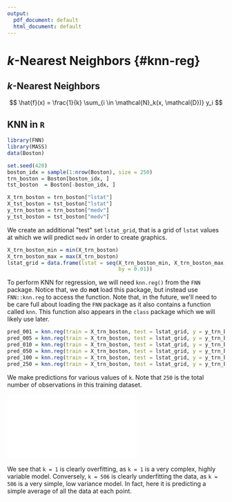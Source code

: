 ```yaml
---
output:
  pdf_document: default
  html_document: default
---
```

# $k$-Nearest Neighbors {#knn-reg}

<!-- ## Regression Setup -->


<!-- - $\mathbf{X}$ = $n \times p$ data matrix -->
<!-- - $\mathbf{x}_j$ = column of data matrix. vector of length $n$. $n$ observations of predictors $j$. -->
<!-- - $X$ = random variable. vector of length $p$, which could be 1 (not bold) -->
<!-- - $x_i$ = predictor values for observation $i$. vector of length $p$. realization of random variable $X$. (not bold) -->
<!-- - $Y$ = random variable. scalar. (not bold) -->
<!-- - $y_i$ = response for observation $i$. scalar. realization of random variable $Y$. (not bold) -->

<!-- - $i$ is for observations, of which there are $n$ -->
<!-- - $j$ is for predictors (features), of which there are $p$ -->


<!-- - $\mathcal{D}_{\texttt{trn}}$ is training data -->
<!-- - $n_{\texttt{trn}}$ is size of training data -->
<!-- - $\mathcal{D}_{\texttt{tst}}$ is training data -->
<!-- - $n_{\texttt{tst}}$ is size of training data -->

<!-- $$ -->
<!-- (X, Y) \in \mathbb{R}^p \times \mathbb{R} -->
<!-- $$ -->



<!-- $$ -->
<!-- \mathcal{D} = (x_i, y_i) \in \mathbb{R}^p \times \mathbb{R} -->
<!-- $$ -->

<!-- $$ -->
<!-- x_i^T = [x_{i1}, x_{i2}, \ldots x_{ip}] -->
<!-- $$ -->


<!-- $$ -->
<!-- x^T = [x_{1}, x_{2}, \ldots x_{p}] -->
<!-- $$ -->

<!-- $$ -->
<!-- \mathbf{x}_j = \begin{bmatrix} x_{1j} \\ x_{2j} \\ \vdots\\ x_{nj} \end{bmatrix} -->
<!-- $$ -->

<!-- $$ -->
<!-- \mathbf{X} = [\mathbf{x}_1, \mathbf{x}_2, \ldots, \mathbf{x}_p] -->
<!-- $$ -->

<!-- $$ -->
<!-- \mathbf{X} = \begin{bmatrix} x_1^T \\ x_2^T \\ \vdots\\ x_n^T \end{bmatrix} -->
<!-- $$ -->


<!-- $$ -->
<!-- \mathbf{X} = [\mathbf{1}, \mathbf{x}_1, \mathbf{x}_2, \ldots, \mathbf{x}_p] -->
<!-- $$ -->


<!-- $$ -->
<!-- \mathbf{y} = \begin{bmatrix} y_1 \\ y_2 \\ \vdots\\ y_n \end{bmatrix} -->
<!-- $$ -->


<!-- $$ -->
<!-- \mathbb{E}[(Y - f(X))^2] -->
<!-- $$ -->

<!-- $$ -->
<!-- Y = f(X) + \epsilon -->
<!-- $$ -->

<!-- $$ -->
<!-- f(x) = \mathbb{E}(Y \mid X = x) -->
<!-- $$ -->



<!-- ## Parametric versus Non-Parametric Models -->

<!-- $$ -->
<!-- f(x) = \beta_0 + \beta_1 x_1 + \beta_2 x_2 + \ldots + \beta_p x_p -->
<!-- $$ -->


<!-- ## Local Approaches -->


<!-- ### Neighbors -->

<!-- ### Neighborhoods -->


## $k$-Nearest Neighbors

$$
\hat{f}(x) = \frac{1}{k} \sum_{i \in \mathcal{N}_k(x, \mathcal{D})} y_i
$$


## KNN in `R`


```r
library(FNN)
library(MASS)
data(Boston)
```


```r
set.seed(420)
boston_idx = sample(1:nrow(Boston), size = 250)
trn_boston = Boston[boston_idx, ]
tst_boston  = Boston[-boston_idx, ]
```


```r
X_trn_boston = trn_boston["lstat"]
X_tst_boston = tst_boston["lstat"]
y_trn_boston = trn_boston["medv"]
y_tst_boston = tst_boston["medv"]
```

We create an additional "test" set `lstat_grid`, that is a grid of `lstat` values at which we will predict `medv` in order to create graphics.


```r
X_trn_boston_min = min(X_trn_boston)
X_trn_boston_max = max(X_trn_boston)
lstat_grid = data.frame(lstat = seq(X_trn_boston_min, X_trn_boston_max, 
                                    by = 0.01))
```


To perform KNN for regression, we will need `knn.reg()` from the `FNN` package. Notice that, we do **not** load this package, but instead use `FNN::knn.reg` to access the function. Note that, in the future, we'll need to be care full about loading the `FNN` package as it also contains a function called `knn`. This function also appears in the `class` package which we will likely use later.


```r
pred_001 = knn.reg(train = X_trn_boston, test = lstat_grid, y = y_trn_boston, k = 1)
pred_005 = knn.reg(train = X_trn_boston, test = lstat_grid, y = y_trn_boston, k = 5)
pred_010 = knn.reg(train = X_trn_boston, test = lstat_grid, y = y_trn_boston, k = 10)
pred_050 = knn.reg(train = X_trn_boston, test = lstat_grid, y = y_trn_boston, k = 50)
pred_100 = knn.reg(train = X_trn_boston, test = lstat_grid, y = y_trn_boston, k = 100)
pred_250 = knn.reg(train = X_trn_boston, test = lstat_grid, y = y_trn_boston, k = 250)
```

<!-- - `train`: asdf  -->
<!-- - `test`: asdf -->
<!-- - `y`: ascdf -->

<!-- - the output of `knn.reg()` is  exactly $\hat{f}(x)$ -->

<!-- - $\hat{f}$ is estimated using `train` ($x_{\texttt{trn}}$) and `y` ($y_{\texttt{trn}}$) which together make up the training data -->
<!-- - $x$, the values we want to predict at, is `test` -->

We make predictions for various values of `k`. Note that `250` is the total number of observations in this training dataset.

![](07-knn-reg_files/figure-latex/unnamed-chunk-6-1.pdf)<!-- --> 

<!-- Orange "curve" is $\hat{f}(x)$. -->

We see that `k = 1` is clearly overfitting, as `k = 1` is a very complex, highly variable model. Conversely, `k = 506` is clearly underfitting the data, as `k = 506` is a very simple, low variance model. In fact, here it is predicting a simple average of all the data at each point.


<!-- - low `k` = very complex model. very wiggly. specifically jagged -->
<!-- - high `k` = very inflexible model. very smooth. -->

<!-- ## Choosing $k$ -->

<!-- ## Scaling Data -->

<!-- ## Tuning Parameters versus Model Parameters -->

<!-- - tune/hyper = how to learn from the data, user specified -->
<!-- - model = learned from the data, users specificies how many and form -->

<!-- ## Linear versus Non-Linear -->

<!-- ## Curse of Dimensionality -->

<!-- ## Train Time versus Test Time -->

<!-- ## Interpretability -->
